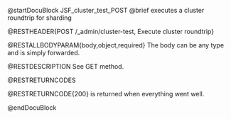 
@startDocuBlock JSF_cluster_test_POST
@brief executes a cluster roundtrip for sharding

@RESTHEADER{POST /_admin/cluster-test, Execute cluster roundtrip}

@RESTALLBODYPARAM{body,object,required}
The body can be any type and is simply forwarded.

@RESTDESCRIPTION
See GET method.

@RESTRETURNCODES

@RESTRETURNCODE{200} is returned when everything went well.

@endDocuBlock

